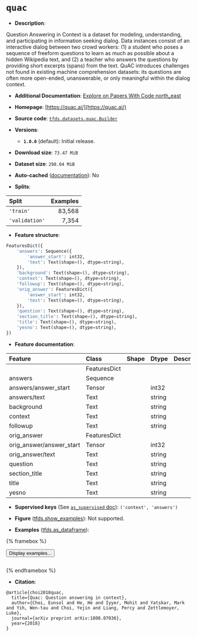 <div itemscope itemtype="http://schema.org/Dataset">
  <div itemscope itemprop="includedInDataCatalog" itemtype="http://schema.org/DataCatalog">
    <meta itemprop="name" content="TensorFlow Datasets" />
  </div>
  <meta itemprop="name" content="quac" />
  <meta itemprop="description" content="Question Answering in Context is a dataset for modeling, understanding, and&#10;participating in information seeking dialog. Data instances consist of an&#10;interactive dialog between two crowd workers: (1) a student who poses a sequence&#10;of freeform questions to learn as much as possible about a hidden Wikipedia&#10;text, and (2) a teacher who answers the questions by providing short excerpts&#10;(spans) from the text. QuAC introduces challenges not found in existing machine&#10;comprehension datasets: its questions are often more open-ended, unanswerable,&#10;or only meaningful within the dialog context.&#10;&#10;To use this dataset:&#10;&#10;```python&#10;import tensorflow_datasets as tfds&#10;&#10;ds = tfds.load(&#x27;quac&#x27;, split=&#x27;train&#x27;)&#10;for ex in ds.take(4):&#10;  print(ex)&#10;```&#10;&#10;See [the guide](https://www.tensorflow.org/datasets/overview) for more&#10;informations on [tensorflow_datasets](https://www.tensorflow.org/datasets).&#10;&#10;" />
  <meta itemprop="url" content="https://www.tensorflow.org/datasets/catalog/quac" />
  <meta itemprop="sameAs" content="https://quac.ai/" />
  <meta itemprop="citation" content="@article{choi2018quac,&#10;  title={Quac: Question answering in context},&#10;  author={Choi, Eunsol and He, He and Iyyer, Mohit and Yatskar, Mark and Yih, Wen-tau and Choi, Yejin and Liang, Percy and Zettlemoyer, Luke},&#10;  journal={arXiv preprint arXiv:1808.07036},&#10;  year={2018}&#10;}" />
</div>

# `quac`


*   **Description**:

Question Answering in Context is a dataset for modeling, understanding, and
participating in information seeking dialog. Data instances consist of an
interactive dialog between two crowd workers: (1) a student who poses a sequence
of freeform questions to learn as much as possible about a hidden Wikipedia
text, and (2) a teacher who answers the questions by providing short excerpts
(spans) from the text. QuAC introduces challenges not found in existing machine
comprehension datasets: its questions are often more open-ended, unanswerable,
or only meaningful within the dialog context.

*   **Additional Documentation**:
    <a class="button button-with-icon" href="https://paperswithcode.com/dataset/quac">
    Explore on Papers With Code
    <span class="material-icons icon-after" aria-hidden="true"> north_east
    </span> </a>

*   **Homepage**: [https://quac.ai/](https://quac.ai/)

*   **Source code**:
    [`tfds.datasets.quac.Builder`](https://github.com/tensorflow/datasets/tree/master/tensorflow_datasets/datasets/quac/quac_dataset_builder.py)

*   **Versions**:

    *   **`1.0.0`** (default): Initial release.

*   **Download size**: `73.47 MiB`

*   **Dataset size**: `298.04 MiB`

*   **Auto-cached**
    ([documentation](https://www.tensorflow.org/datasets/performances#auto-caching)):
    No

*   **Splits**:

Split          | Examples
:------------- | -------:
`'train'`      | 83,568
`'validation'` | 7,354

*   **Feature structure**:

```python
FeaturesDict({
    'answers': Sequence({
        'answer_start': int32,
        'text': Text(shape=(), dtype=string),
    }),
    'background': Text(shape=(), dtype=string),
    'context': Text(shape=(), dtype=string),
    'followup': Text(shape=(), dtype=string),
    'orig_answer': FeaturesDict({
        'answer_start': int32,
        'text': Text(shape=(), dtype=string),
    }),
    'question': Text(shape=(), dtype=string),
    'section_title': Text(shape=(), dtype=string),
    'title': Text(shape=(), dtype=string),
    'yesno': Text(shape=(), dtype=string),
})
```

*   **Feature documentation**:

Feature                  | Class        | Shape | Dtype  | Description
:----------------------- | :----------- | :---- | :----- | :----------
                         | FeaturesDict |       |        |
answers                  | Sequence     |       |        |
answers/answer_start     | Tensor       |       | int32  |
answers/text             | Text         |       | string |
background               | Text         |       | string |
context                  | Text         |       | string |
followup                 | Text         |       | string |
orig_answer              | FeaturesDict |       |        |
orig_answer/answer_start | Tensor       |       | int32  |
orig_answer/text         | Text         |       | string |
question                 | Text         |       | string |
section_title            | Text         |       | string |
title                    | Text         |       | string |
yesno                    | Text         |       | string |

*   **Supervised keys** (See
    [`as_supervised` doc](https://www.tensorflow.org/datasets/api_docs/python/tfds/load#args)):
    `('context', 'answers')`

*   **Figure**
    ([tfds.show_examples](https://www.tensorflow.org/datasets/api_docs/python/tfds/visualization/show_examples)):
    Not supported.

*   **Examples**
    ([tfds.as_dataframe](https://www.tensorflow.org/datasets/api_docs/python/tfds/as_dataframe)):

<!-- mdformat off(HTML should not be auto-formatted) -->

{% framebox %}

<button id="displaydataframe">Display examples...</button>
<div id="dataframecontent" style="overflow-x:auto"></div>
<script>
const url = "https://storage.googleapis.com/tfds-data/visualization/dataframe/quac-1.0.0.html";
const dataButton = document.getElementById('displaydataframe');
dataButton.addEventListener('click', async () => {
  // Disable the button after clicking (dataframe loaded only once).
  dataButton.disabled = true;

  const contentPane = document.getElementById('dataframecontent');
  try {
    const response = await fetch(url);
    // Error response codes don't throw an error, so force an error to show
    // the error message.
    if (!response.ok) throw Error(response.statusText);

    const data = await response.text();
    contentPane.innerHTML = data;
  } catch (e) {
    contentPane.innerHTML =
        'Error loading examples. If the error persist, please open '
        + 'a new issue.';
  }
});
</script>

{% endframebox %}

<!-- mdformat on -->

*   **Citation**:

```
@article{choi2018quac,
  title={Quac: Question answering in context},
  author={Choi, Eunsol and He, He and Iyyer, Mohit and Yatskar, Mark and Yih, Wen-tau and Choi, Yejin and Liang, Percy and Zettlemoyer, Luke},
  journal={arXiv preprint arXiv:1808.07036},
  year={2018}
}
```

